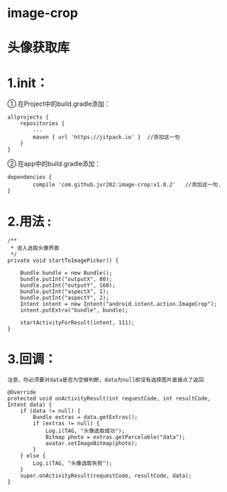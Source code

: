 # image-crop

# 头像获取库

# 1.init：

①.在Project中的build.gradle添加：

	allprojects {
		repositories {
			...
			maven { url 'https://jitpack.io' }	//添加这一句
		}
	}
	
②.在app中的build.gradle添加：

	dependencies {
	        compile 'com.github.jxr202:image-crop:v1.0.2'	//添加这一句.
	}
	
	
# 2.用法 :

    /**
     * 进入选取头像界面
     */
    private void startToImagePicker() {
        
        Bundle bundle = new Bundle();
        bundle.putInt("outputX", 80);
        bundle.putInt("outputY", 160);
        bundle.putInt("aspectX", 1);
        bundle.putInt("aspectY", 2);
        Intent intent = new Intent("android.intent.action.ImageCrop");
        intent.putExtra("bundle", bundle);

        startActivityForResult(intent, 111);
    }
	
# 3.回调：
	注意，你必须要对data是否为空做判断，data为null即没有选择图片直接点了返回

	@Override
    protected void onActivityResult(int requestCode, int resultCode, Intent data) {
        if (data != null) {
            Bundle extras = data.getExtras();
            if (extras != null) {
                Log.i(TAG, "头像选取成功");
                Bitmap photo = extras.getParcelable("data");
                avatar.setImageBitmap(photo);
            }
        } else {
            Log.i(TAG, "头像选取失败");
        }
        super.onActivityResult(requestCode, resultCode, data);
    }
	
	
	
	